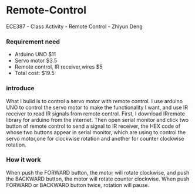 # Remote-Control
ECE387 - Class Activity - Remote Control - Zhiyun Deng 

### Requirement need
- Arduino UNO $11  
- Servo motor $3.5
- Remote control, IR receiver,wires $5
- Total cost: $19.5

### introduce 
What I bulid is to control a servo motor with remote control. I use arduino UNO to control the servo motor to make the functionality I want, 
and use IR receiver to read IR signals from remote control. First, I download IRremote library for arduino from the internet.
Then open serial monitor 
and click two button of remote control to send a signal to IR receiver, the HEX code of whose two buttons appear in serial monitor, which are
using to control the servo motor,one for clockwise rotation and another for counter clockwise rotation.

### How it work
When push the FORWARD button, the motor will rotate clockwise, and push the BACKWARD button, the motor will rotate counter clockwise.
When push FORWARD or BACKWARD button twice, rotation will pause.
